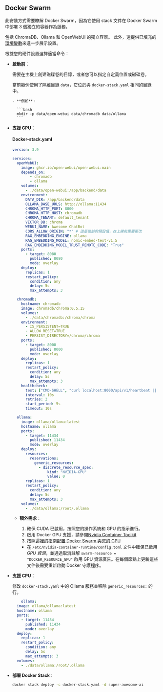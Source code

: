 ## Docker Swarm

此安裝方式需要瞭解 Docker Swarm，因為它使用 stack 文件在 Docker Swarm 中部署 3 個獨立的容器作為服務。

包括 ChromaDB、Ollama 和 OpenWebUI 的獨立容器。
此外，還提供已填充的[環境變數](/getting-started/env-configuration)來進一步展示設置。

根據您的硬件設置選擇適當命令：

- **啟動前**：

  需要在主機上創建磁碟卷的目錄，或者您可以指定自定義位置或磁碟卷。
  
  當前範例使用了隔離目錄 `data`，它位於與 `docker-stack.yaml` 相同的目錄中。
  
      - **例如**：
  
        ```bash
        mkdir -p data/open-webui data/chromadb data/ollama
        ```

- **支援 GPU**：

  #### Docker-stack.yaml

    ```yaml
    version: 3.9

    services:
      openWebUI:
        image: ghcr.io/open-webui/open-webui:main
        depends_on:
            - chromadb
            - ollama
        volumes:
          - ./data/open-webui:/app/backend/data
        environment:
          DATA_DIR: /app/backend/data 
          OLLAMA_BASE_URLS: http://ollama:11434
          CHROMA_HTTP_PORT: 8000
          CHROMA_HTTP_HOST: chromadb
          CHROMA_TENANT: default_tenant
          VECTOR_DB: chroma
          WEBUI_NAME: Awesome ChatBot
          CORS_ALLOW_ORIGIN: "*" # 這是當前的預設值，在上線前需要更改
          RAG_EMBEDDING_ENGINE: ollama
          RAG_EMBEDDING_MODEL: nomic-embed-text-v1.5
          RAG_EMBEDDING_MODEL_TRUST_REMOTE_CODE: "True"
        ports:
          - target: 8080
            published: 8080
            mode: overlay
        deploy:
          replicas: 1
          restart_policy:
            condition: any
            delay: 5s
            max_attempts: 3

      chromadb:
        hostname: chromadb
        image: chromadb/chroma:0.5.15
        volumes:
          - ./data/chromadb:/chroma/chroma
        environment:
          - IS_PERSISTENT=TRUE
          - ALLOW_RESET=TRUE
          - PERSIST_DIRECTORY=/chroma/chroma
        ports: 
          - target: 8000
            published: 8000
            mode: overlay
        deploy:
          replicas: 1
          restart_policy:
            condition: any
            delay: 5s
            max_attempts: 3
        healthcheck: 
          test: ["CMD-SHELL", "curl localhost:8000/api/v1/heartbeat || exit 1"]
          interval: 10s
          retries: 2
          start_period: 5s
          timeout: 10s

      ollama:
        image: ollama/ollama:latest
        hostname: ollama
        ports:
          - target: 11434
            published: 11434
            mode: overlay
        deploy:
          resources:
            reservations:
              generic_resources:
                - discrete_resource_spec:
                    kind: "NVIDIA-GPU"
                    value: 0
          replicas: 1
          restart_policy:
            condition: any
            delay: 5s
            max_attempts: 3
        volumes:
          - ./data/ollama:/root/.ollama

    ```

  - **額外需求**：

      1. 確保 CUDA 已啟用，按照您的操作系統和 GPU 的指示進行。
      2. 啟用 Docker GPU 支援，請參閱[Nvidia Container Toolkit](https://docs.nvidia.com/datacenter/cloud-native/container-toolkit/latest/install-guide.html " on Nvidias site.")
      3. 按照[這裡的指南配置 Docker Swarm 與您的 GPU](https://gist.github.com/tomlankhorst/33da3c4b9edbde5c83fc1244f010815c#configuring-docker-to-work-with-your-gpus)
    - 在 `/etc/nvidia-container-runtime/config.toml` 文件中確保已啟用 _GPU 資源_，並通過取消註解 `swarm-resource = "DOCKER_RESOURCE_GPU"` 啟用 GPU 資源廣告。在每個節點上更新這些文件後需要重新啟動 Docker 守護程序。

- **支援 CPU**：
  
    修改 `docker-stack.yaml` 中的 Ollama 服務並移除 `generic_resources:` 的行。

    ```yaml
        ollama:
      image: ollama/ollama:latest
      hostname: ollama
      ports:
        - target: 11434
          published: 11434
          mode: overlay
      deploy:
        replicas: 1
        restart_policy:
          condition: any
          delay: 5s
          max_attempts: 3
      volumes:
        - ./data/ollama:/root/.ollama
    ```

- **部署 Docker Stack**：
  
  ```bash
  docker stack deploy -c docker-stack.yaml -d super-awesome-ai
  ```
